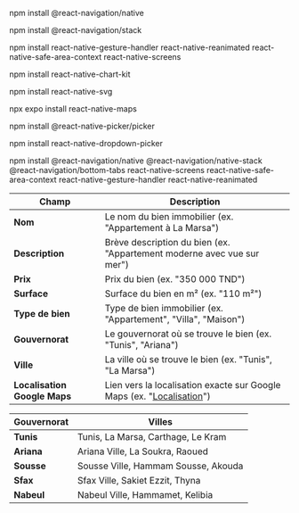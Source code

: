 npm install @react-navigation/native

npm install @react-navigation/stack

npm install react-native-gesture-handler react-native-reanimated react-native-safe-area-context react-native-screens

npm install react-native-chart-kit

npm install react-native-svg

npx expo install react-native-maps

npm install @react-native-picker/picker

npm install react-native-dropdown-picker

npm install @react-navigation/native @react-navigation/native-stack @react-navigation/bottom-tabs react-native-screens react-native-safe-area-context react-native-gesture-handler react-native-reanimated


| **Champ**                | **Description**                                                                  |
|--------------------------|----------------------------------------------------------------------------------|
| **Nom**                  | Le nom du bien immobilier (ex. "Appartement à La Marsa")                          |
| **Description**          | Brève description du bien (ex. "Appartement moderne avec vue sur mer")            |
| **Prix**                 | Prix du bien (ex. "350 000 TND")                                                 |
| **Surface**              | Surface du bien en m² (ex. "110 m²")                                             |
| **Type de bien**         | Type de bien immobilier (ex. "Appartement", "Villa", "Maison")                    |
| **Gouvernorat**          | Le gouvernorat où se trouve le bien (ex. "Tunis", "Ariana")                       |
| **Ville**                | La ville où se trouve le bien (ex. "Tunis", "La Marsa")                           |
| **Localisation Google Maps** | Lien vers la localisation exacte sur Google Maps (ex. "[Localisation](https://www.google.com/maps?q=location)") |

| **Gouvernorat** | **Villes**                                                         |
|-----------------|--------------------------------------------------------------------|
| **Tunis**       | Tunis, La Marsa, Carthage, Le Kram                                |
| **Ariana**      | Ariana Ville, La Soukra, Raoued                                    |
| **Sousse**      | Sousse Ville, Hammam Sousse, Akouda                                |
| **Sfax**        | Sfax Ville, Sakiet Ezzit, Thyna                                    |
| **Nabeul**      | Nabeul Ville, Hammamet, Kelibia                                    |
